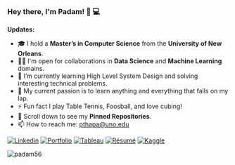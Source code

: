 ### Hey there, I'm __Padam__! 👋 :computer:

**Updates:**
- 🎓 I hold a **Master’s in Computer Science** from the **University of New Orleans**.
- 🤝🏻 I'm open for collaborations in **Data Science** and **Machine Learning** domains.
- 🌱 I’m currently learning High Level System Design and solving interesting technical problems.
- 🎯 My current passion is to learn anything and everything that falls on my lap.
- ⚡ Fun fact I play Table Tennis, Foosball, and love cubing!
- 📌 Scroll down to see my **Pinned Repositories**.
- 📫 How to reach me: [pthapa@uno.edu](pthapa@uno.edu)

[![Linkedin](https://img.shields.io/badge/-LinkedIn-222222?style=flat-square&logo=Linkedin&logoColor=white&link=https://www.linkedin.com/in/sudiptoghosh99/)](https://www.linkedin.com/in/padamjung/)
[![Portfolio](https://img.shields.io/badge/Portfolio-%20-red)](https://www.padamjungthapa.com.np/)
[![Tableau](https://img.shields.io/badge/Tableau-%20-orange)](https://public.tableau.com/app/profile/padam.jung.thapa)
[![Résumé](https://img.shields.io/badge/Résumé%2FCV-%20-brightgreen)](https://github.com/padam56/padam56.github.io/blob/main/PadamResume.pdf)
[![Kaggle](https://img.shields.io/badge/Kaggle-%20-blue)](https://www.kaggle.com/padamjungthapa56)
<p align="left"><img src="https://komarev.com/ghpvc/?username=padam56" alt="padam56"/></p>
